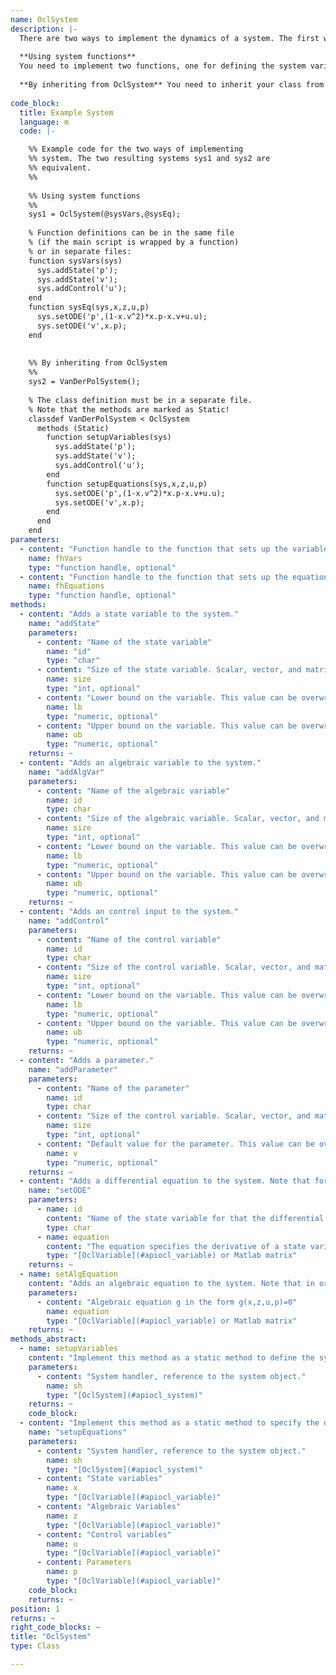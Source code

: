 ```yaml
--- 
name: OclSystem
description: |-
  There are two ways to implement the dynamics of a system. The first way is by implementing functions for defining the system variables and equations, and creating an OclSystem using the function handles/pointers. The second way involves involves implementing the system in an object oriented way as a class that is inherited from OclSystem. The second way is a bit more involved but for complex systems it allows using the capabilities of classes, e.g. defining instance variables.
  
  **Using system functions** 
  You need to implement two functions, one for defining the system variables, and a second one for defining the system equations. The system is created by passing the two function handles to the constructor of OclSystem.
  
  **By inheriting from OclSystem** You need to inherit your class from OclSystem and implement the two methods setupVariables and setupEquations as static methods. 
  
code_block:
  title: Example System
  language: m
  code: |-

    %% Example code for the two ways of implementing
    %% system. The two resulting systems sys1 and sys2 are 
    %% equivalent.
    %%
    
    %% Using system functions
    %%
    sys1 = OclSystem(@sysVars,@sysEq);
    
    % Function definitions can be in the same file 
    % (if the main script is wrapped by a function) 
    % or in separate files:
    function sysVars(sys)
      sys.addState('p');
      sys.addState('v');
      sys.addControl('u');  
    end
    function sysEq(sys,x,z,u,p)
      sys.setODE('p',(1-x.v^2)*x.p-x.v+u.u); 
      sys.setODE('v',x.p);
    end
    
    
    %% By inheriting from OclSystem
    %% 
    sys2 = VanDerPolSystem();
    
    % The class definition must be in a separate file.
    % Note that the methods are marked as Static!
    classdef VanDerPolSystem < OclSystem
      methods (Static)
        function setupVariables(sys)    
          sys.addState('p');
          sys.addState('v');
          sys.addControl('u');      
        end
        function setupEquations(sys,x,z,u,p)     
          sys.setODE('p',(1-x.v^2)*x.p-x.v+u.u); 
          sys.setODE('v',x.p);
        end
      end
    end
parameters:
  - content: "Function handle to the function that sets up the variables. The function for the variables must have one input argument, no return values, and thus the following siganture: varFunctionName(sys) where sys is a system handler that allows to add variables and parameters. If no function handle is provided, the system must be implemented by deriving from OclSystem and implementing the abstract methods setupVariables and setupEquations."
    name: fhVars
    type: "function handle, optional"
  - content: "Function handle to the function that sets up the equations. The function for the variables must have five input argument, no return values, and thus the following signature: eqFunctionName(sys,x,z,u,p) where sys is a system handler that allows to add ODE and DAE equations, x the states, z the algebraic variables, u the control inputs, p the parameters. If no function handle is provided, the system must be implemented by deriving from OclSystem and implementing the abstract methods setupVariables and setupEquations."
    name: fhEquations
    type: "function handle, optional"
methods: 
  - content: "Adds a state variable to the system."
    name: "addState"
    parameters: 
      - content: "Name of the state variable"
        name: "id"
        type: "char"
      - content: "Size of the state variable. Scalar, vector, and matrix valued variables are allowed. If a scalar value s is given, the size of the variable will be [s,1]. Defaults to [1,1]."
        name: size
        type: "int, optional"
      - content: "Lower bound on the variable. This value can be overwritten when you specify bounds for OclSolver with solver.setBound. Defaults to -inf."
        name: lb
        type: "numeric, optional"
      - content: "Upper bound on the variable. This value can be overwritten when you specify bounds for OclSolver with solver.setBound. Defaults to inf."
        name: ub
        type: "numeric, optional"
    returns: ~
  - content: "Adds an algebraic variable to the system."
    name: "addAlgVar"
    parameters: 
      - content: "Name of the algebraic variable"
        name: id
        type: char
      - content: "Size of the algebraic variable. Scalar, vector, and matrix valued variables are allowed. If a scalar value s is given, the size of the variable will be [s,1]. Defaults to [1,1]."
        name: size
        type: "int, optional"
      - content: "Lower bound on the variable. This value can be overwritten when you specify bounds for OclSolver with solver.setBound. Defaults to -inf."
        name: lb
        type: "numeric, optional"
      - content: "Upper bound on the variable. This value can be overwritten when you specify bounds for OclSolver with solver.setBound. Defaults to inf."
        name: ub
        type: "numeric, optional"
    returns: ~
  - content: "Adds an control input to the system."
    name: "addControl"
    parameters: 
      - content: "Name of the control variable"
        name: id
        type: char
      - content: "Size of the control variable. Scalar, vector, and matrix valued variables are allowed. If a scalar value s is given, the size of the variable will be [s,1]. Defaults to [1,1]."
        name: size
        type: "int, optional"
      - content: "Lower bound on the variable. This value can be overwritten when you specify bounds for OclSolver with solver.setBound. Defaults to -inf."
        name: lb
        type: "numeric, optional"
      - content: "Upper bound on the variable. This value can be overwritten when you specify bounds for OclSolver with solver.setBound. Defaults to inf."
        name: ub
        type: "numeric, optional"
    returns: ~
  - content: "Adds a parameter."
    name: "addParameter"
    parameters: 
      - content: "Name of the parameter"
        name: id
        type: char
      - content: "Size of the control variable. Scalar, vector, and matrix valued variables are allowed. If a scalar value s is given, the size of the variable will be [s,1]. Defaults to [1,1]."
        name: size
        type: "int, optional"
      - content: "Default value for the parameter. This value can be overwritten when you specify the parameter for OclSolver with solver.setParameter. Defaults to unbounded."
        name: v
        type: "numeric, optional"
    returns: ~
  - content: "Adds a differential equation to the system. Note that for every state variable a differential equation must be specified."
    name: "setODE"
    parameters: 
      - name: id
        content: "Name of the state variable for that the differential equation is given."
        type: char
      - name: equation
        content: "The equation specifies the derivative of a state variable. Right hand side of the differential equation dot(x) = f(x,z,u,p) for state variable x."
        type: "[OclVariable](#apiocl_variable) or Matlab matrix"
    returns: ~
  - name: setAlgEquation
    content: "Adds an algebraic equation to the system. Note that in order to be able to simulate the system, the total number of rows of the algebraic equations needs to be equal to the total number/dimension of algebraic variables."
    parameters: 
      - content: "Algebraic equation g in the form g(x,z,u,p)=0"
        name: equation
        type: "[OclVariable](#apiocl_variable) or Matlab matrix"
    returns: ~
methods_abstract: 
  - name: setupVariables
    content: "Implement this method as a static method to define the system variables. You can create state, control and algebraic variables using the class methods."
    parameters: 
      - content: "System handler, reference to the system object."
        name: sh
        type: "[OclSystem](#apiocl_system)"
    returns: ~
    code_block:
  - content: "Implement this method as a static method to specify the differential and algebraic equations. It is possible to define only ordinary differential equations (ODE system), or differential and algebraic equations (DAE system)."
    name: "setupEquations"
    parameters: 
      - content: "System handler, reference to the system object."
        name: sh
        type: "[OclSystem](#apiocl_system)"
      - content: "State variables"
        name: x
        type: "[OclVariable](#apiocl_variable)"
      - content: "Algebraic Variables"
        name: z
        type: "[OclVariable](#apiocl_variable)"
      - content: "Control variables"
        name: u
        type: "[OclVariable](#apiocl_variable)"
      - content: Parameters
        name: p
        type: "[OclVariable](#apiocl_variable)"
    code_block:
    returns: ~
position: 1
returns: ~
right_code_blocks: ~
title: "OclSystem"
type: Class

---
```

